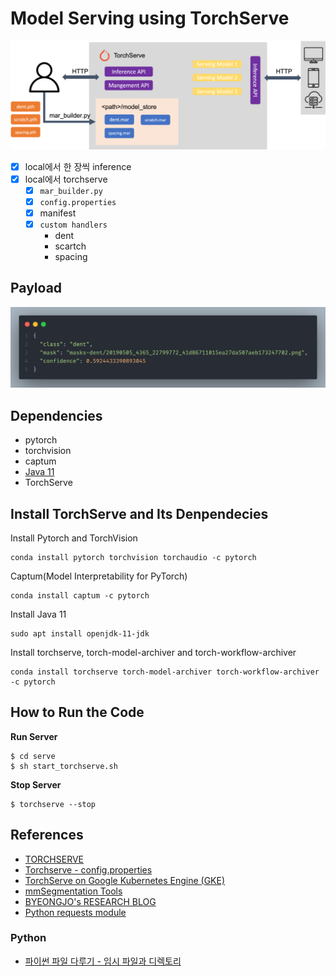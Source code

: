 # Model Serving using TorchServe


![torchserve](_asset/TorchServe.png)

- [x] local에서 한 장씩 inference
- [x] local에서 torchserve 
    - [x] `mar_builder.py`
    - [x] `config.properties`
    - [x] manifest
    - [x] `custom handlers`
         - dent
         - scartch
         - spacing

## Payload
![](_asset/payload.png)

## Dependencies
- pytorch
- torchvision
- captum
- [Java 11](https://www.oracle.com/java/technologies/downloads/#java11)
- TorchServe

## Install TorchServe and Its Denpendecies
Install Pytorch and TorchVision
```
conda install pytorch torchvision torchaudio -c pytorch
```
Captum(Model Interpretability for PyTorch)
```
conda install captum -c pytorch
```
Install Java 11
```
sudo apt install openjdk-11-jdk
```
Install torchserve, torch-model-archiver and torch-workflow-archiver
```
conda install torchserve torch-model-archiver torch-workflow-archiver -c pytorch
```




## How to Run the Code

**Run Server**
```
$ cd serve
$ sh start_torchserve.sh
```

**Stop Server**
```
$ torchserve --stop
```

## References
- [TORCHSERVE](https://pytorch.org/serve/)
- [Torchserve - config.properties](https://github.com/pytorch/serve/blob/master/docs/configuration.md#allow-model-specific-custom-python-packages)
- [TorchServe on Google Kubernetes Engine (GKE)](https://github.com/pytorch/serve/tree/master/kubernetes/GKE)
- [mmSegmentation Tools](https://github.com/open-mmlab/mmsegmentation/tree/master/tools/torchserve)
- [BYEONGJO's RESEARCH BLOG](https://byeongjokim.github.io/posts/MLOps-Toy-Project-0/)
- [Python requests module](https://dgkim5360.tistory.com/entry/python-requests)

### Python
- [파이썬 파일 다루기 - 임시 파일과 디렉토리](https://m.blog.naver.com/hankrah/221831304924)